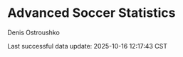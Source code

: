 # Advanced Soccer Statistics
Denis Ostroushko

<!-- gfm -->

Last successful data update: 2025-10-16 12:17:43 CST
